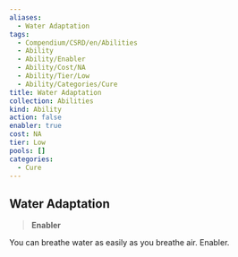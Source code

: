 ```yaml
---
aliases:
  - Water Adaptation
tags:
  - Compendium/CSRD/en/Abilities
  - Ability
  - Ability/Enabler
  - Ability/Cost/NA
  - Ability/Tier/Low
  - Ability/Categories/Cure
title: Water Adaptation
collection: Abilities
kind: Ability
action: false
enabler: true
cost: NA
tier: Low
pools: []
categories:
  - Cure
---
```

## Water Adaptation  
>**Enabler**
  
You can breathe water as easily as you breathe air. Enabler.